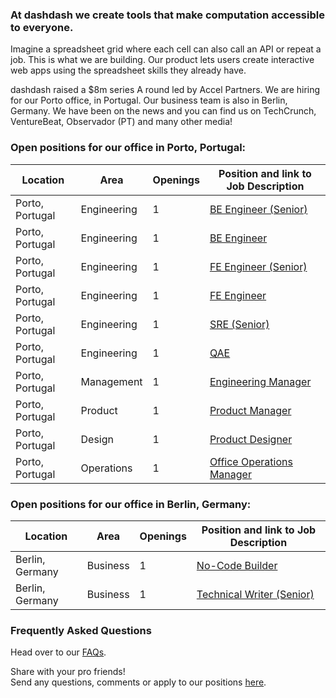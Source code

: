 ### At dashdash we create tools that make computation accessible to everyone.

Imagine a spreadsheet grid where each cell can also call an API or repeat a job. This is what we are building. Our product lets users create interactive web apps using the spreadsheet skills they already have.

dashdash raised a $8m series A round led by Accel Partners. We are hiring for our Porto office, in Portugal. Our business team is also in Berlin, Germany. We have been on the news and you can find us on TechCrunch, VentureBeat, Observador (PT) and many other media!

### Open positions for our office in Porto, Portugal:

| Location        | Area         | Openings | Position and link to Job Description |
| --------------- | ------------ | -------- | --------------- |
| Porto, Portugal | Engineering  | 1        | [BE Engineer (Senior)](/job%20descriptions/BE%20engineer%20(senior)_Porto.md) |
| Porto, Portugal | Engineering  | 1        | [BE Engineer](/job%20descriptions/BE%20engineer_Porto.md)                     |
| Porto, Portugal | Engineering  | 1        | [FE Engineer (Senior)](/job%20descriptions/FE%20engineer%20(senior)_Porto.md) |
| Porto, Portugal | Engineering  | 1        | [FE Engineer](/job%20descriptions/FE%20engineer_Porto.md)                     |
| Porto, Portugal | Engineering  | 1        | [SRE (Senior)](/job%20descriptions/SRE%20(Senior)_Porto.md)                   |
| Porto, Portugal | Engineering  | 1        | [QAE](https://github.com/dashdash/hiring/blob/master/job%20descriptions/QA%20Engineer.md)                                        |
| Porto, Portugal | Management   | 1        | [Engineering Manager](/job%20descriptions/Engineering%20Manager_Porto.md)     |
| Porto, Portugal | Product      | 1        | [Product Manager](/job%20descriptions/Product%20Manager_Porto.md)             |
| Porto, Portugal | Design       | 1        | [Product Designer](/job%20descriptions/Product%20Designer.md)                 |
| Porto, Portugal | Operations   | 1        | [Office Operations Manager](https://github.com/dashdash/hiring/blob/master/job%20descriptions/Office%20Operations%20Manager_Porto.md)                  |

### Open positions for our office in Berlin, Germany:

| Location        | Area         | Openings | Position and link to Job Description |
| --------------- | ------------ | -------- | --------------- |
| Berlin, Germany | Business     | 1        | [No-Code Builder](/job%20descriptions/No-Code%20Builder_Berlin.md) |
| Berlin, Germany | Business     | 1        | [Technical Writer (Senior)](/job%20descriptions/Technical%20Writer%20(Senior)_Berlin.md) |


### Frequently Asked Questions
Head over to our [FAQs](/FAQs.md).

Share with your pro friends!  
Send any questions, comments or apply to our positions [here](mailto:join@dashdash.com).

